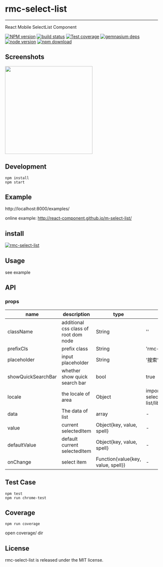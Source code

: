 # rmc-select-list
---

React Mobile SelectList Component


[![NPM version][npm-image]][npm-url]
[![build status][travis-image]][travis-url]
[![Test coverage][coveralls-image]][coveralls-url]
[![gemnasium deps][gemnasium-image]][gemnasium-url]
[![node version][node-image]][node-url]
[![npm download][download-image]][download-url]

[npm-image]: http://img.shields.io/npm/v/rmc-select-list.svg?style=flat-square
[npm-url]: http://npmjs.org/package/rmc-select-list
[travis-image]: https://img.shields.io/travis/react-component/m-select-list.svg?style=flat-square
[travis-url]: https://travis-ci.org/react-component/m-select-list
[coveralls-image]: https://img.shields.io/coveralls/react-component/m-select-list.svg?style=flat-square
[coveralls-url]: https://coveralls.io/r/react-component/m-select-list?branch=master
[gemnasium-image]: http://img.shields.io/gemnasium/react-component/m-select-list.svg?style=flat-square
[gemnasium-url]: https://gemnasium.com/react-component/m-select-list
[node-image]: https://img.shields.io/badge/node.js-%3E=_0.10-green.svg?style=flat-square
[node-url]: http://nodejs.org/download/
[download-image]: https://img.shields.io/npm/dm/rmc-select-list.svg?style=flat-square
[download-url]: https://npmjs.org/package/rmc-select-list


## Screenshots

<img src="https://os.alipayobjects.com/rmsportal/keVOoENeYgcDGRj.png" width="288"/>


## Development

```
npm install
npm start
```

## Example

http://localhost:8000/examples/

online example: http://react-component.github.io/m-select-list/

## install

[![rmc-select-list](https://nodei.co/npm/rmc-select-list.png)](https://npmjs.org/package/rmc-select-list)

## Usage

see example

## API

### props

| name     | description    | type     | default      |
|----------|----------------|----------|--------------|
|className | additional css class of root dom node | String | '' |
|prefixCls | prefix class | String | 'rmc-ls' |
|placeholder | input placeholder | String | '搜索' |
|showQuickSearchBar | whether show quick search bar | bool | true |
|locale | the locale of area | Object | import from 'rmc-select-list/lib/locale/zh_CN' |
|data | The data of list | array  | - |
|value | current selectedItem | Object{key, value, spell}  | - |
|defaultValue | default current selectedItem | Object{key, value, spell}  | - |
|onChange | select item | Function(value{key, value, spell}) | - |

## Test Case

```
npm test
npm run chrome-test
```

## Coverage

```
npm run coverage
```

open coverage/ dir

## License

rmc-select-list is released under the MIT license.
